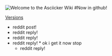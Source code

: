 ![Welcome to the Asciicker Wiki]()
#Now in github!

[Versions](asciicker.com)
* reddit post!
 * reddit reply!
  * reddit reply!
   * reddit reply!
    * ok i get it now stop
     * reddit reply!

